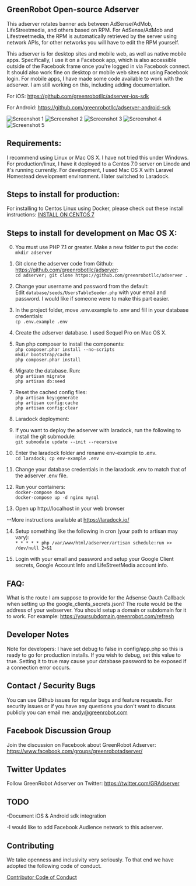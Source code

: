 ## GreenRobot Open-source Adserver
This adserver rotates banner ads between AdSense/AdMob, LifeStreetmedia, and others based on RPM. For AdSense/AdMob and Lifestreetmedia, the RPM is automatically retrieved by the server using network APIs, for other networks you will have to edit the RPM yourself.

This adserver is for desktop sites and mobile web, as well as native mobile apps.  Specifically, I use it on a Facebook app, which is also accessible outside of the Facebook frame once you're logged in via Facebook connect.  It should also work fine on desktop or mobile web sites not using Facebook login.  For mobile apps, I have made some code available to work with the adserver. I am still working on this, including adding documentation.

For iOS: https://github.com/greenrobotllc/adserver-ios-sdk

For Android: https://github.com/greenrobotllc/adserver-android-sdk

![Screenshot 1](https://raw.githubusercontent.com/greenrobotllc/adserver/master/sampleimages/image1.png)
![Screenshot 2](https://raw.githubusercontent.com/greenrobotllc/adserver/master/sampleimages/image2.png)
![Screenshot 3](https://raw.githubusercontent.com/greenrobotllc/adserver/master/sampleimages/image3.png)
![Screenshot 4](https://raw.githubusercontent.com/greenrobotllc/adserver/master/sampleimages/image4.png)
![Screenshot 5](https://raw.githubusercontent.com/greenrobotllc/adserver/master/sampleimages/image5.png)


## Requirements:
I recommend using Linux or Mac OS X. I have not tried this under Windows. For production/linux, I have it deployed to a Centos 7.0 server on Linode and it's running currently. For development, I used Mac OS X with Laravel Homestead development environment. I later switched to Laradock.

## Steps to install for production:
For installing to Centos Linux using Docker, please check out these install instructions:
[INSTALL ON CENTOS 7](https://github.com/greenrobotllc/adserver/blob/master/INSTALL_CENTOS_7.md)

## Steps to install for development on Mac OS X:
0. You must use PHP 7.1 or greater.
Make a new folder to put the code:  
`mkdir adserver`

1. Git clone the adserver code from Github: https://github.com/greenrobotllc/adserver:  
`cd adserver; git clone https://github.com/greenrobotllc/adserver .`

2. Change your username and password from the default:  
Edit `database/seeds/UsersTableSeeder.php` with your email and password. I would like if someone were to make this part easier.

3. In the project folder, move .env.example to .env and fill in your database credentials:  
`cp .env.example .env`  

4. Create the adserver database. I used Sequel Pro on Mac OS X.

5. Run php composer to install the components:  
`php composer.phar install --no-scripts`  
`mkdir bootstrap/cache`  
`php composer.phar install`  

6. Migrate the database. Run:  
`php artisan migrate`  
`php artisan db:seed`  


7. Reset the cached config files:  
`php artisan key:generate`  
`php artisan config:cache`  
`php artisan config:clear`  

8. Laradock deployment:  
9. If you want to deploy the adserver with laradock, run the following to install the git submodule:  
`git submodule update --init --recursive`  

10. Enter the laradock folder and rename env-example to .env.  
`cd laradock; cp env-example .env`  

11. Change your database credentials in the laradock .env to match that of the adserver .env file.

12. Run your containers:  
`docker-compose down`  
`docker-compose up -d nginx mysql`  

13. Open up http://localhost in your web browser

--More instructions available at https://laradock.io/


14. Setup something like the following in cron (your path to artisan may vary):  
`* * * * * php /var/www/html/adserver/artisan schedule:run >> /dev/null 2>&1`


15. Login with your email and password and setup your Google Client secrets, Google Account Info and LifeStreetMedia account info.


## FAQ:
What is the route I am suppose to provide for the Adsense Oauth Callback when setting up the google_clients_secrets.json? The route would be the address of your webserver. You should setup a domain or subdomain for it to work. For example: https://yoursubdomain.greenrobot.com/refresh


## Developer Notes
Note for developers: I have set debug to false in config/app.php so this is ready to go for production installs. If you wish to debug, set this value to true. Setting it to true may cause your database password to be exposed if a connection error occurs.

## Contact / Security Bugs
You can use Github issues for regular bugs and feature requests. For security issues or if you have any questions you don't want to discuss publicly you can email me: andy@greenrobot.com

## Facebook Discussion Group
Join the discussion on Facebook about GreenRobot Adserver: https://www.facebook.com/groups/greenrobotadserver/

## Twitter Updates
Follow GreenRobot Adserver on Twitter: https://twitter.com/GRAdserver


## TODO
-Document iOS & Android sdk integration

-I would like to add Facebook Audience network to this adserver.

## Contributing

We take openness and inclusivity very seriously. To that end we have adopted the following code of conduct.

[Contributor Code of Conduct](CODE_OF_CONDUCT.md)
